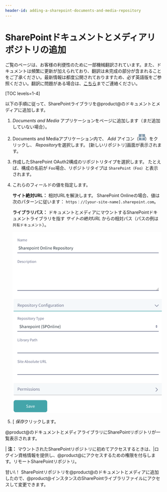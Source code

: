 ```yaml
---
header-id: adding-a-sharepoint-documents-and-media-repository
---
```


# SharePointドキュメントとメディアリポジトリの追加

<p class="alert alert-info"><span class="wysiwyg-color-blue120">ご覧のページは、お客様の利便性のために一部機械翻訳されています。また、ドキュメントは頻繁に更新が加えられており、翻訳は未完成の部分が含まれることをご了承ください。最新情報は都度公開されておりますため、必ず英語版をご参照ください。翻訳に問題がある場合は、<a href="mailto:support-content-jp@liferay.com">こちら</a>までご連絡ください。</span></p>

[TOC levels=1-4]

以下の手順に従って、SharePointライブラリを@product@のドキュメントとメディアに追加します。

1.  *Documents and Media* アプリケーションをページに追加します（まだ追加していない場合）。

2.  Documents and Mediaアプリケーション内で、 *Add* アイコン（![Add](../../../../images-dxp/icon-portlet-add-control.png)）をクリックし、 *Repository*を選択します。 [新しいリポジトリ]画面が表示されます。

3.  作成したSharePoint OAuth2構成のリポジトリタイプを選択します。 たとえば、構成の名前が `Foo`場合、リポジトリタイプは `SharePoint（Foo）`と表示されます。

4.  これらのフィールドの値を指定します。

    **サイト絶対URL：** 相対URLを解決します。 SharePoint Onlineの場合、値は次のパターンに従います： `https：//[your-site-name].sharepoint.com`。

    **ライブラリパス：** ドキュメントとメディアにマウントするSharePointドキュメントライブラリを指す *サイトの絶対URL* からの相対パス（パスの例は `共有ドキュメント`）。

    ![図1：リポジトリ構成フォームは、使用するSharePointライブラリへのアクセスを指定する場所です。](../../../../images-dxp/sharepoint-repo-configuration-form.png)

5.  [ *保存*クリックします。

@product@のドキュメントとメディアライブラリにSharePointリポジトリが一覧表示されます。

| **注：** マウントされたSharePointリポジトリに初めてアクセスするときは、|ログイン資格情報を提供し、@product@にアクセスするための権限を付与します。リモートSharePointリポジトリ。

甘い\！ SharePointリポジトリを@product@のドキュメントとメディアに追加したので、@product@インスタンスのSharePointライブラリファイルにアクセスして変更できます。
